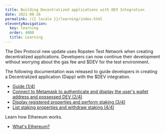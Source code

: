 ```yaml
---
title: Building Decentralized applications with DEV Integration
date: 2021-08-26
permalink: /{{ locale }}/learning/index.html
eleventyNavigation:
  key: learning
  order: 4000
  title: Learning
---
```


The Dev Protocol new update uses Ropsten Test Network when creating decentralized applications. Developers can now continue their development without worrying about the gas fee and $DEV for the test environment. 

The following documentation was released to guide developers in creating a Decentralized application (Dapp) with the $DEV integration.
- [Guide (1/4)](https://docs.devprotocol.xyz/en/learning/learning/building-dapp-dev-integration/) 
- [Connect to Metamask to authenticate and display the user's wallet address and possessed DEV (2/4)](https://docs.devprotocol.xyz/en/learning/learning/authenticate-and-display/) 
- [Display registered properties and perform staking (3/4)](https://docs.devprotocol.xyz/en/learning/learning/display-properties-perform-staking/) 
- [List staking properties and withdraw staking (4/4)](https://docs.devprotocol.xyz/en/learning/learning/staking-properties-withdraw-staking/) 

Learn how Ethereum works.
- [What's Ethereum?](https://docs.devprotocol.xyz/en/learning/learning/whats-ethereum/)
